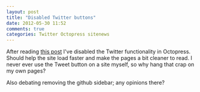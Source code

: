 ```yaml
---
layout: post
title: "Disabled Twitter buttons"
date: 2012-05-30 11:52
comments: true
categories: Twitter Octopress sitenews
---
```


After reading [this post](http://informationarchitects.net/blog/sweep-the-sleaze/) I've disabled
the Twitter functionality in Octopress. Should help the site load faster and make the pages
a bit cleaner to read. I never ever use the Tweet button on a site myself, so why hang
that crap on my own pages?

Also debating removing the github sidebar; any opinions there?
